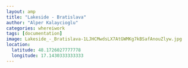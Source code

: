 ```yaml
---
layout: amp
title: "Lakeside - Bratislava"
author: "Alper Kalaycioglu"
categories: whereiwork
tags: [documentation]
image: Lakeside_-_Bratislava-1LJHCMwdsLX7AtGWMKg7kBSafAnouZlyw.jpg
location:
  latitude: 48.1726027777778
  longitude: 17.1430333333333
---
```

